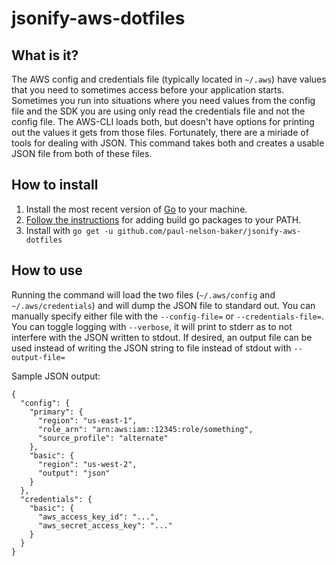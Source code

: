 # jsonify-aws-dotfiles

## What is it?

The AWS config and credentials file (typically located in `~/.aws`) have values that you need to sometimes access before your application starts. Sometimes you run into situations where you need values from the config file and the SDK you are using only read the credentials file and not the config file. The AWS-CLI loads both, but doesn't have options for printing out the values it gets from those files. Fortunately, there are a miriade of tools for dealing with JSON. This command takes both and creates a usable JSON file from both of these files.

## How to install

1. Install the most recent version of [Go](https://golang.org/doc/install) to your machine.
2. [Follow the instructions](https://github.com/golang/go/wiki/GOPATH#integrating-gopath) for adding build go packages to your PATH.
3. Install with `go get -u github.com/paul-nelson-baker/jsonify-aws-dotfiles`

## How to use

Running the command will load the two files (`~/.aws/config` and `~/.aws/credentials`) and will dump the JSON file to standard out. You can manually specify either file with the `--config-file=` or `--credentials-file=`. You can toggle logging with `--verbose`, it will print to stderr as to not interfere with the JSON written to stdout. If desired, an output file can be used instead of writing the JSON string to file instead of stdout with `--output-file=`

Sample JSON output:

```
{
  "config": {
    "primary": {
      "region": "us-east-1",
      "role_arn": "arn:aws:iam::12345:role/something",
      "source_profile": "alternate"
    },
    "basic": {
      "region": "us-west-2",
      "output": "json"
    }
  },
  "credentials": {
    "basic": {
      "aws_access_key_id": "...",
      "aws_secret_access_key": "..."
    }
  }
}
```
